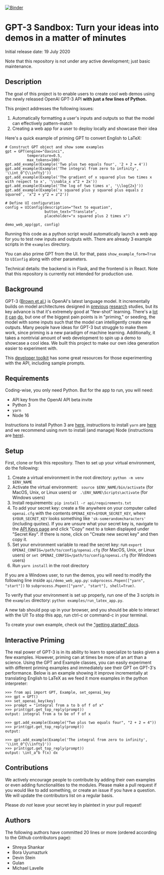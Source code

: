 [![Binder](https://mybinder.org/badge_logo.svg)](https://mybinder.org/v2/gh/Ifiht/gpt3-sandbox/master?urlpath=lab)

# GPT-3 Sandbox: Turn your ideas into demos in a matter of minutes

Initial release date: 19 July 2020

Note that this repository is not under any active development; just basic maintenance.

## Description

The goal of this project is to enable users to create cool web demos using the newly released OpenAI GPT-3 API **with just a few lines of Python.** 

This project addresses the following issues:

1. Automatically formatting a user's inputs and outputs so that the model can effectively pattern-match
2. Creating a web app for a user to deploy locally and showcase their idea

Here's a quick example of priming GPT to convert English to LaTeX:

```
# Construct GPT object and show some examples
gpt = GPT(engine="davinci",
          temperature=0.5,
          max_tokens=100)
gpt.add_example(Example('Two plus two equals four', '2 + 2 = 4'))
gpt.add_example(Example('The integral from zero to infinity', '\\int_0^{\\infty}'))
gpt.add_example(Example('The gradient of x squared plus two times x with respect to x', '\\nabla_x x^2 + 2x'))
gpt.add_example(Example('The log of two times x', '\\log{2x}'))
gpt.add_example(Example('x squared plus y squared plus equals z squared', 'x^2 + y^2 = z^2'))

# Define UI configuration
config = UIConfig(description="Text to equation",
                  button_text="Translate",
                  placeholder="x squared plus 2 times x")

demo_web_app(gpt, config)
```

Running this code as a python script would automatically launch a web app for you to test new inputs and outputs with. There are already 3 example scripts in the `examples` directory.

You can also prime GPT from the UI. for that, pass `show_example_form=True` to `UIConfig` along with other parameters.

Technical details: the backend is in Flask, and the frontend is in React. Note that this repository is currently not intended for production use.

## Background

GPT-3 ([Brown et al.](https://arxiv.org/abs/2005.14165)) is OpenAI's latest language model. It incrementally builds on model architectures designed in [previous](https://arxiv.org/abs/1706.03762) [research](https://arxiv.org/abs/1810.04805) studies, but its key advance is that it's extremely good at "few-shot" learning. There's a [lot](https://twitter.com/sharifshameem/status/1282676454690451457) [it](https://twitter.com/jsngr/status/1284511080715362304?s=20) [can](https://twitter.com/paraschopra/status/1284801028676653060?s=20) [do](https://www.gwern.net/GPT-3), but one of the biggest pain points is in "priming," or seeding, the model with some inputs such that the model can intelligently create new outputs. Many people have ideas for GPT-3 but struggle to make them work, since priming is a new paradigm of machine learning. Additionally, it takes a nontrivial amount of web development to spin up a demo to showcase a cool idea. We built this project to make our own idea generation easier to experiment with.

This [developer toolkit](https://www.notion.so/API-Developer-Toolkit-49595ed6ffcd413e93ebff10d7e70fe7) has some great resources for those experimenting with the API, including sample prompts.

## Requirements

Coding-wise, you only need Python. But for the app to run, you will need:

* API key from the OpenAI API beta invite
* Python 3
* `yarn`
* Node 16

Instructions to install Python 3 are [here](https://realpython.com/installing-python/), instructions to install `yarn` are [here](https://classic.yarnpkg.com/en/docs/install/#mac-stable) and we recommend using nvm to install (and manage) Node (instructions are [here](https://github.com/nvm-sh/nvm)).

## Setup

First, clone or fork this repository. Then to set up your virtual environment, do the following:

1. Create a virtual environment in the root directory: `python -m venv $ENV_NAME`
2. Activate the virtual environment: ` source $ENV_NAME/bin/activate` (for MacOS, Unix, or Linux users) or ` .\ENV_NAME\Scripts\activate` (for Windows users)
3. Install requirements: `pip install -r api/requirements.txt`
4. To add your secret key: create a file anywhere on your computer called `openai.cfg` with the contents `OPENAI_KEY=$YOUR_SECRET_KEY`, where `$YOUR_SECRET_KEY` looks something like `'sk-somerandomcharacters'` (including quotes). If you are unsure what your secret key is, navigate to the [API Keys page](https://beta.openai.com/account/api-keys) and click "Copy" next to a token displayed under "Secret Key". If there is none, click on "Create new secret key" and then copy it.
5. Set your environment variable to read the secret key: run `export OPENAI_CONFIG=/path/to/config/openai.cfg` (for MacOS, Unix, or Linux users) or `set OPENAI_CONFIG=/path/to/config/openai.cfg` (for Windows users)
6. Run `yarn install` in the root directory

If you are a Windows user, to run the demos, you will need to modify the following line inside `api/demo_web_app.py`:
`subprocess.Popen(["yarn", "start"])` to `subprocess.Popen(["yarn", "start"], shell=True)`.

To verify that your environment is set up properly, run one of the 3 scripts in the `examples` directory:
`python examples/run_latex_app.py`.

A new tab should pop up in your browser, and you should be able to interact with the UI! To stop this app, run ctrl-c or command-c in your terminal.

To create your own example, check out the ["getting started" docs](https://github.com/shreyashankar/gpt3-sandbox/blob/master/docs/getting-started.md).

## Interactive Priming

The real power of GPT-3 is in its ability to learn to specialize to tasks given a few examples. However, priming can at times be more of an art than a science. Using the GPT and Example classes, you can easily experiment with different priming examples and immediately see their GPT on GPT-3's performance. Below is an example showing it improve incrementally at translating English to LaTeX as we feed it more examples in the python interpreter: 

```
>>> from api import GPT, Example, set_openai_key
>>> gpt = GPT()
>>> set_openai_key(key)
>>> prompt = "integral from a to b of f of x"
>>> print(gpt.get_top_reply(prompt))
output: integral from a to be of f of x

>>> gpt.add_example(Example("Two plus two equals four", "2 + 2 = 4"))
>>> print(gpt.get_top_reply(prompt))
output:

>>> gpt.add_example(Example('The integral from zero to infinity', '\\int_0^{\\infty}'))
>>> print(gpt.get_top_reply(prompt))
output: \int_a^b f(x) dx

``` 

## Contributions

We actively encourage people to contribute by adding their own examples or even adding functionalities to the modules. Please make a pull request if you would like to add something, or create an issue if you have a question. We will update the contributors list on a regular basis.

Please *do not* leave your secret key in plaintext in your pull request!

## Authors

The following authors have committed 20 lines or more (ordered according to the Github contributors page):

* Shreya Shankar
* Bora Uyumazturk
* Devin Stein
* Gulan
* Michael Lavelle


